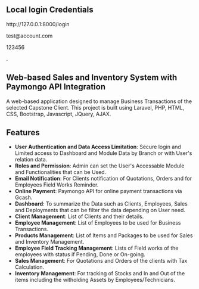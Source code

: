

## Local login Credentials

<p>http://127.0.0.1:8000/login</p>
<p>test@account.com</p>
<p>123456</p>.

## Web-based Sales and Inventory System with Paymongo API Integration

A web-based application designed to manage Business Transactions of the selected Capstone Client. This project is built using Laravel, PHP, HTML, CSS, Bootstrap, Javascript, JQuery, AJAX. 

## Features
 
- **User Authentication and Data Access Limitation**: Secure login and Limited access to Dashboard and Module Data by Branch or with User's relation data.
- **Roles and Permission**: Admin can set the User's Accessable Module and Functionalities that can be Used. 
- **Email Notification**: For Clients notification of Quotations, Orders and for Employees Field Works Reminder. 
- **Online Payment**: Paymongo API for online payment transactions via Gcash. 
- **Dashboard**: To summarize the Data such as Clients, Employees, Sales and Deployments that can be filter the data depending on User need. 
- **Client Management**: List of Clients and their details.  
- **Employee Management**: List of Employees to be used for Business Transactions. 
- **Products Management**: List of Items and Packages to be used for Sales and Inventory Management. 
- **Employee Field Tracking Management**: Lists of Field works of the employees with status if Pending, Done or On-going. 
- **Sales Management**: For Quotations and Orders of the clients with Tax Calculation. 
- **Inventory Management**: For tracking of Stocks and In and Out of the items including the witholding Assets by Employees/Technicians. 
